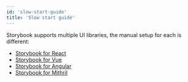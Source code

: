 ```yaml
---
id: 'slow-start-guide'
title: 'Slow start guide'
---
```


Storybook supports multiple UI libraries, the manual setup for each is different:

-   [Storybook for React](/basics/guide-react/)
-   [Storybook for Vue](/basics/guide-vue/)
-   [Storybook for Angular](/basics/guide-angular/)
-   [Storybook for Mithril](/basics/guide-mithril/)
